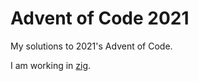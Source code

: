 # Advent of Code 2021

My solutions to 2021's Advent of Code.

I am working in [zig](https://ziglang.org).

